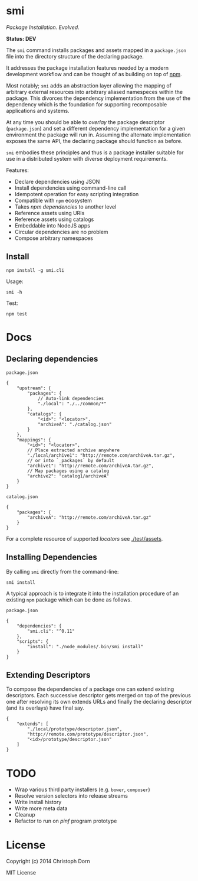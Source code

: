 smi
===

*Package Installation. Evolved.*

**Status: DEV**

The `smi` command installs packages and assets mapped in a `package.json` file into the directory structure of the declaring package.

It addresses the package installation features needed by a modern development workflow and can be thought of as building on top of [npm](https://www.npmjs.org/).

Most notably; `smi` adds an abstraction layer allowing the mapping of arbitrary external resources into arbitrary aliased namespeces within the package. This divorces the dependency implementation from the use of the dependency which is the foundation for supporting recomposable applications and systems.

At any time you should be able to *overlay* the package descriptor (`package.json`) and set a different dependency implementation for a given environment the package will run in. Assuming the alternate implementation exposes the same API, the declaring package should function as before.

`smi` embodies these principles and thus is a package installer suitable for use in a distributed system with diverse deployment requirements.

Features:

  * Declare dependencies using JSON
  * Install dependencies using command-line call
  * Idempotent operation for easy scripting integration
  * Compatible with `npm` ecosystem
  * Takes *npm dependencies* to another level
  * Reference assets using URIs
  * Reference assets using catalogs
  * Embeddable into NodeJS apps
  * Circular dependencies are no problem
  * Compose arbitrary namespaces


Install
-------

	npm install -g smi.cli

Usage:

	smi -h

Test:

	npm test


Docs
====

Declaring dependencies
----------------------

`package.json`

	{
		"upstream": {
	        "packages": {
	        	// Auto-link dependencies
	            "./local": "./../common/*"
	        },
			"catalogs": {
				"<id>": "<locator>",
				"archiveA": "./catalog.json"
			}
		},
		"mappings": {
			"<id>": "<locator>",
			// Place extracted archive anywhere
			"./local/archive1": "http://remote.com/archiveA.tar.gz",
			// or into `_packages` by default
			"archive1": "http://remote.com/archiveA.tar.gz",
			// Map packages using a catalog
			"archive2": "catalog1/archiveA"
		}
	}

`catalog.json`

	{
		"packages": {
			"archiveA": "http://remote.com/archiveA.tar.gz"
		}
	}

For a complete resource of supported *locators* see [./test/assets](https://github.com/sourcemint/smi/tree/master/test/assets).


Installing Dependencies
-----------------------

By calling `smi` directly from the command-line:

	smi install

A typical approach is to integrate it into the installation procedure of an existing `npm` package which can be done as follows.

`package.json`

	{
		"dependencies": {
			"smi.cli": "^0.11"
		},
		"scripts": {
			"install": "./node_modules/.bin/smi install"
		}
	}

Extending Descriptors
---------------------

To compose the dependencies of a package one can extend existing descriptors. Each successive descriptor
gets merged on top of the previous one after resolving its own extends URLs and finally the declaring
descriptor (and its overlays) have final say.

	{
		"extends": [
			"./local/prototype/descriptor.json",
			"http://remote.com/prototype/descriptor.json",
			"<id>/prototype/descriptor.json"
		]
	}


TODO
====

  * Wrap various third party installers (e.g. `bower`, `composer`)
  * Resolve version selectors into release streams
  * Write install history
  * Write more meta data
  * Cleanup
  * Refactor to run on *pinf* program prototype


License
=======

Copyright (c) 2014 Christoph Dorn

MIT License
